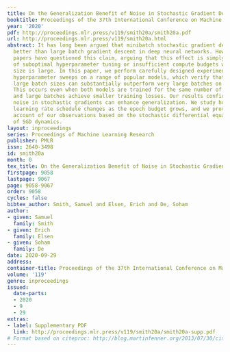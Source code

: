 ```yaml
---
title: On the Generalization Benefit of Noise in Stochastic Gradient Descent
booktitle: Proceedings of the 37th International Conference on Machine Learning
year: '2020'
pdf: http://proceedings.mlr.press/v119/smith20a/smith20a.pdf
url: http://proceedings.mlr.press/v119/smith20a.html
abstract: It has long been argued that minibatch stochastic gradient descent can generalize
  better than large batch gradient descent in deep neural networks. However recent
  papers have questioned this claim, arguing that this effect is simply a consequence
  of suboptimal hyperparameter tuning or insufficient compute budgets when the batch
  size is large. In this paper, we perform carefully designed experiments and rigorous
  hyperparameter sweeps on a range of popular models, which verify that small or moderately
  large batch sizes can substantially outperform very large batches on the test set.
  This occurs even when both models are trained for the same number of iterations
  and large batches achieve smaller training losses. Our results confirm that the
  noise in stochastic gradients can enhance generalization. We study how the optimal
  learning rate schedule changes as the epoch budget grows, and we provide a theoretical
  account of our observations based on the stochastic differential equation perspective
  of SGD dynamics.
layout: inproceedings
series: Proceedings of Machine Learning Research
publisher: PMLR
issn: 2640-3498
id: smith20a
month: 0
tex_title: On the Generalization Benefit of Noise in Stochastic Gradient Descent
firstpage: 9058
lastpage: 9067
page: 9058-9067
order: 9058
cycles: false
bibtex_author: Smith, Samuel and Elsen, Erich and De, Soham
author:
- given: Samuel
  family: Smith
- given: Erich
  family: Elsen
- given: Soham
  family: De
date: 2020-09-29
address: 
container-title: Proceedings of the 37th International Conference on Machine Learning
volume: '119'
genre: inproceedings
issued:
  date-parts:
  - 2020
  - 9
  - 29
extras:
- label: Supplementary PDF
  link: http://proceedings.mlr.press/v119/smith20a/smith20a-supp.pdf
# Format based on citeproc: http://blog.martinfenner.org/2013/07/30/citeproc-yaml-for-bibliographies/
---
```

